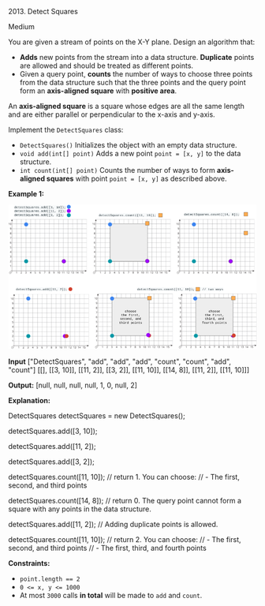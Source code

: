 2013\. Detect Squares

Medium

You are given a stream of points on the X-Y plane. Design an algorithm that:

*   **Adds** new points from the stream into a data structure. **Duplicate** points are allowed and should be treated as different points.
*   Given a query point, **counts** the number of ways to choose three points from the data structure such that the three points and the query point form an **axis-aligned square** with **positive area**.

An **axis-aligned square** is a square whose edges are all the same length and are either parallel or perpendicular to the x-axis and y-axis.

Implement the `DetectSquares` class:

*   `DetectSquares()` Initializes the object with an empty data structure.
*   `void add(int[] point)` Adds a new point `point = [x, y]` to the data structure.
*   `int count(int[] point)` Counts the number of ways to form **axis-aligned squares** with point `point = [x, y]` as described above.

**Example 1:**

![](image.png)

**Input** ["DetectSquares", "add", "add", "add", "count", "count", "add", "count"] [[], [[3, 10]], [[11, 2]], [[3, 2]], [[11, 10]], [[14, 8]], [[11, 2]], [[11, 10]]]

**Output:** [null, null, null, null, 1, 0, null, 2]

**Explanation:** 

DetectSquares detectSquares = new DetectSquares(); 

detectSquares.add([3, 10]); 

detectSquares.add([11, 2]); 

detectSquares.add([3, 2]); 

detectSquares.count([11, 10]); // return 1. You can choose: 
                               // - The first, second, and third points 

detectSquares.count([14, 8]); // return 0. The query point cannot form a square with any points in the data structure. 

detectSquares.add([11, 2]); // Adding duplicate points is allowed. 

detectSquares.count([11, 10]); // return 2. You can choose: // - The first, second, and third points // - The first, third, and fourth points

**Constraints:**

*   `point.length == 2`
*   `0 <= x, y <= 1000`
*   At most `3000` calls **in total** will be made to `add` and `count`.